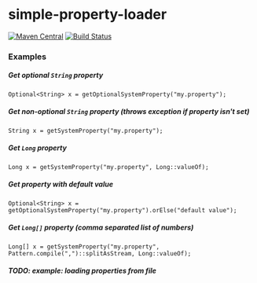 # simple-property-loader

[![Maven Central](https://maven-badges.herokuapp.com/maven-central/com.github.alkedr/simple-property-loader/badge.svg)](https://maven-badges.herokuapp.com/maven-central/com.github.alkedr/simple-property-loader)
[![Build Status](https://travis-ci.org/alkedr/simple-property-loader.svg?branch=master)](https://travis-ci.org/alkedr/simple-property-loader)

### Examples

##### Get optional `String` property
```
Optional<String> x = getOptionalSystemProperty("my.property");
```

##### Get non-optional `String` property (throws exception if property isn't set)
```
String x = getSystemProperty("my.property");
```

##### Get `Long` property
```
Long x = getSystemProperty("my.property", Long::valueOf);
```

##### Get property with default value
```
Optional<String> x = getOptionalSystemProperty("my.property").orElse("default value");
```

##### Get `Long[]` property (comma separated list of numbers)
```
Long[] x = getSystemProperty("my.property", Pattern.compile(",")::splitAsStream, Long::valueOf);
```

##### TODO: example: loading properties from file
